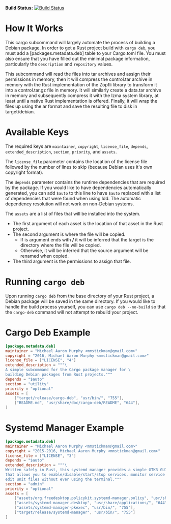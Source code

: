 **Build Status:** [![Build Status](https://travis-ci.org/mmstick/cargo-deb.png?branch=master)](https://travis-ci.org/mmstick/cargo-deb)

# How It Works
This cargo subcommand will largely automate the process of building a Debian package. In order to get a Rust project build with `cargo deb`, you must add a [packages.metadata.deb] table to your Cargo.toml file. You must also ensure that you have filled out the minimal package information, particularly the `description` and `repository` values.

This subcommand will read the files into tar archives and assign their permissions in memory, then it will compress the
control.tar archive in memory with the Rust implementation of the Zopfli library to transform it into a
control.tar.gz file in memory. It will similarly create a data.tar archive in memory and subsequently compress it with
the lzma system library, at least until a native Rust implementation is offered. Finally, it will wrap the files up
using the ar format and save the resulting file to disk in target/debian.

# Available Keys
The required keys are `maintainer`, `copyright`, `license_file`, `depends`, `extended_description`, `section`, `priority`, and `assets`.

The `license_file` parameter contains the location of the license file followed by the number of lines to skip (because Debian uses it's own copyright format).

The `depends` parameter contains the runtime dependencies that are required by the package. If you would like to have
dependencies automatically generated, you can add `$auto` to this line to have `$auto` replaced with a list of
dependencies that were found when using ldd. The automatic dependency resolution will not work on non-Debian systems.

The `assets` are a list of files that will be installed into the system.
- The first argument of each asset is the location of that asset in the Rust project.
- The second argument is where the file will be copied.
    - If is argument ends with **/** it will be inferred that the target is the directory where the file will be copied.
    - Otherwise, it will be inferred that the source argument will be renamed when copied.
- The third argument is the permissions to assign that file.

# Running `cargo deb`
Upon running `cargo deb` from the base directory of your Rust project, a Debian package will be saved in the same
directory. If you would like to handle the build process yourself, you can use `cargo deb --no-build` so that the
`cargo-deb` command will not attempt to rebuild your project.

# Cargo Deb Example

```toml
[package.metadata.deb]
maintainer = "Michael Aaron Murphy <mmstickman@gmail.com>"
copyright = "2016, Michael Aaron Murphy <mmstickman@gmail.com>"
license_file = ["LICENSE", "4"]
extended_description = """\
A simple subcommand for the Cargo package manager for \
building Debian packages from Rust projects."""
depends = "$auto"
section = "utility"
priority = "optional"
assets = [
    ["target/release/cargo-deb", "usr/bin/", "755"],
    ["README.md", "usr/share/doc/cargo-deb/README", "644"],
]
```

# Systemd Manager Example

```toml
[package.metadata.deb]
maintainer = "Michael Aaron Murphy <mmstickman@gmail.com>"
copyright = "2015-2016, Michael Aaron Murphy <mmstickman@gmail.com>"
license_file = ["LICENSE", "3"]
depends = "$auto"
extended_description = """\
Written safely in Rust, this systemd manager provides a simple GTK3 GUI interface \
that allows you to enable/disable/start/stop services, monitor service logs, and \
edit unit files without ever using the terminal."""
section = "admin"
priority = "optional"
assets = [
    ["assets/org.freedesktop.policykit.systemd-manager.policy", "usr/share/polkit-1/actions/", "644"],
    ["assets/systemd-manager.desktop", "usr/share/applications/", "644"],
    ["assets/systemd-manager-pkexec", "usr/bin/", "755"],
    ["target/release/systemd-manager", "usr/bin/", "755"]
]
```
